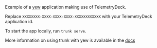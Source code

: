 Example of a [yew](https://yew.rs/) application making use of TelemetryDeck.

Replace `XXXXXXXX-XXXX-XXXX-XXXX-XXXXXXXXXXXX` with your TelemetryDeck application id.

To start the app locally, run `trunk serve`.

More information on using trunk with yew is available in the [docs](https://yew.rs/docs/getting-started/project-setup/using-trunk)
